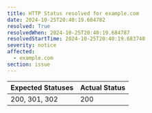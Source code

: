 ```yaml
---
title: HTTP Status resolved for example.com
date: 2024-10-25T20:40:19.684782
resolved: True
resolvedWhen: 2024-10-25T20:40:19.684787
resolvedStartTime: 2024-10-25T20:40:19.683740
severity: notice
affected:
  - example.com
section: issue
---
```


| Expected Statuses | Actual Status  |
|-------------------|----------------|
| 200, 301, 302 | 200 |

